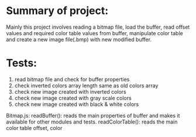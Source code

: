 Summary of project:
============
Mainly this project involves reading a bitmap file, load the buffer, read offset values and required color table values from buffer, manipulate color table and create a new image file(.bmp) with new modified buffer. 


Tests:
======
1) read bitmap file and check for buffer properties
2) check inverted colors array length same as old colors array
3) check new image created with inverted colors
4) check new image created with gray scale colors
5) check new image created with black & white colors

Bitmap.js:
readBuffer(): reads the main properties of buffer and makes it available for other modules and tests.
readColorTable(): reads the main color table offset, color